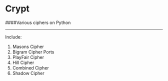 # Crypt
####Various ciphers on Python  
___
Include:
1) Masons Cipher  
2) Bigram Cipher Ports
3) PlayFair Cipher  
4) Hill Cipher  
5) Combined Cipher
6) Shadow Cipher  